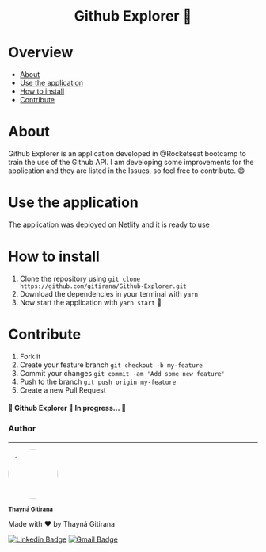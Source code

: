 <h1 align="center">Github Explorer 🧭</h1>

Overview
=================

<!--ts-->
  * [About](#About)
  * [Use the application](#Use-the-application)
  * [How to install](#How-to-install)
  * [Contribute](#Contribute)
  
  
# About

Github Explorer is an application developed in @Rocketseat bootcamp to train the use of the Github API. I am developing some improvements for the application and they are listed in the Issues, so feel free to contribute. 😄

# Use the application

The application was deployed on Netlify and it is ready to [use](https://use-github-explorer.netlify.app/)

# How to install

1. Clone the repository using `git clone https://github.com/gitirana/Github-Explorer.git`
2. Download the dependencies in your terminal with `yarn`
3. Now start the application with `yarn start` 🥳

# Contribute

1. Fork it
2. Create your feature branch `git checkout -b my-feature`
3. Commit your changes `git commit -am 'Add some new feature'`
4. Push to the branch `git push origin my-feature`
5. Create a new Pull Request

#### 🚧 Github Explorer 🚀 In progress... 🚧

### Author
---

<img style="border-radius: 50%;" src="https://avatars3.githubusercontent.com/u/61708182?s=460&u=e3d31df35b1e4e8095aa2538a17a872e7e85bc6b&v=4" width="100px;" alt="" />

<sub><b>Thayná Gitirana</b></sub>

Made with ❤️ by Thayná Gitirana

[![Linkedin Badge](https://img.shields.io/badge/-@gitirana-blue?style=flat-square&logo=Linkedin&logoColor=white&link=https://www.linkedin.com/in/gitirana/)](https://www.linkedin.com/in/gitirana/) [![Gmail Badge](https://img.shields.io/badge/-thaynalgc@gmail.com-c14438?style=flat-square&logo=Gmail&logoColor=white&link=mailto:thaynalgc@gmail.com)](mailto:thaynalgc@gmail.com)
